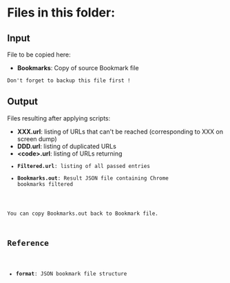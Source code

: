 # Files in this folder:

## Input
File to be copied here:
 - **Bookmarks**: Copy of source Bookmark file

`Don't forget to backup this file first !`

## Output
Files resulting after applying scripts:
 - **XXX.url**: listing of URLs that can't be reached (corresponding to XXX on screen dump)
 - **DDD.url**: listing of duplicated URLs
 - **&lt;code&gt;.url**: listing of URLs returning <code>
 - **Filtered.url**: listing of all passed entries
 - **Bookmarks.out**: Result JSON file containing Chrome bookmarks filtered

You can copy Bookmarks.out back to Bookmark file.

## Reference
 - **format**: JSON bookmark file structure
